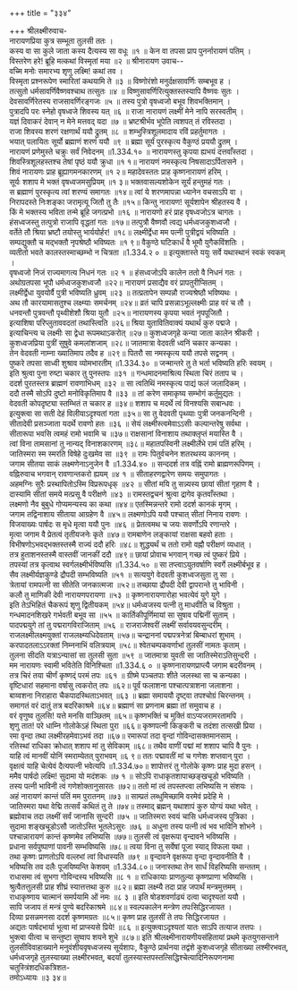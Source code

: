+++
title = "३३४"

+++
श्रीलक्ष्मीरुवाच-  
नारायणप्रिया कुत्र सम्भूता तुलसी ततः ।  
कस्य वा सा कुले जाता कस्य दैत्यस्य सा वधूः ॥१ ॥
केन वा तपसा प्राप पुनर्नारायणं पतिम् ।  
विस्तरेण हरे! ब्रूहि मत्कथां विस्मृतां मया ॥२ ॥
श्रीनारायण उवाच--  
वच्मि मनोः समारभ्य शृणु लक्ष्मि! कथां तव ।  
विस्मृता प्रश्नरूपेण स्मारितां कथयामि ते ॥३ ॥
विष्णोरंशो मनुर्दक्षसावर्णिः सम्बभूव ह ।  
तत्सुतो धर्मसावर्णिवैष्णवश्चाथ तत्सुतः ॥४ ॥
विष्णुसावर्णिरित्युक्तस्तस्यापि वैष्णवः सुतः ।  
देवसावर्णिरेतस्य राजसावर्णिरङ्गजः ॥५ ॥
तस्य पुत्रो वृषध्वजो बभूव शिवभक्तिमान् ।  
पुत्रादपि परः स्नेहो वृषध्वजे शिवस्य यत् ॥६ ॥
राजा नारायणं लक्ष्मीं मेने नापि सरस्वतीम् ।  
यज्ञं दिवाकरं देवान् न मेने मत्तवद् यदा ॥७ ॥
भ्रष्टश्रीर्भव भूपेति त्वशपत् तं रविस्तदा ।  
राजा शिवस्य शरणं रक्षणार्थं ययौ द्रुतम् ॥८ ॥
शम्भुस्त्रिशूलमादाय रविं प्रहर्तुमागतः ।  
भयात् पलायितः सूर्यो ब्रह्माणं शरणं ययौ ॥९ ॥
ब्रह्मा सूर्यं पुरस्कृत्य वैकुण्ठं प्रययौ द्रुतम् ।  
नारायणं प्रणेमुस्ते चक्रुः सर्वं निवेदनम् ॥1.334.१० ॥
नारायणस्तु कृपया ह्यभयं दत्तवाँस्तदा ।  
शिवस्त्रिशूलहस्तश्च तेषां पृष्ठं ययौ क्रुधा ॥१ १॥
नारायणं नमस्कृत्य निषसादाऽर्पितासने ।  
शिवं नारायणः प्राह ब्रूह्यागमनकारणम् ॥१ २॥
महादेवस्ततः प्राह कृष्णनारायणं हरिम् ।  
सूर्यः शशाप मे भक्तं वृषध्वजमसुप्रियम् ॥१ ३॥
भक्तवासल्यशोकेन सूर्यं हन्तुमहं गतः ।  
स ब्रह्माणं पुरस्कृत्य त्वां शरण्यं समागतः ॥१४॥
त्वां ये शरणमापन्ना ध्यानेन वचसाऽपि वा ।  
निरापदस्ते निःशङ्का जरामृत्यू जितौ तु तैः ॥१५॥
किन्तु नारायण! सूर्यशापेन श्रीहतस्य वै ।  
किं मे भक्तस्य भविता तन्मे ब्रूहि जगत्प्रभो ॥१६ ॥
नारायणो हरं प्राह वृषध्वजोऽत्र चागतः ।  
हंसध्वजस्तु तत्पुत्रो राजापि वृद्धतां गतः ॥१७॥
तत्पुत्रौ वैष्णवौ त्वद्य धर्मध्वजकुशध्वजौ ।  
वर्तेते तौ श्रिया भ्रष्टौ तयोस्तु भार्ययोर्हर! ॥१८॥
लक्ष्मीर्द्वेधा मम पत्नी पुत्रीद्वयं भविष्यति ।  
सम्पद्युक्तौ च मद्भक्तौ नृपश्रेष्ठौ भविष्यतः ॥१ ९॥
वैकुण्ठे घटिकार्धं वै भूमौ युगैकविंशतिः ।  
व्यतीतो भवते कालस्तस्माच्छम्भो न चित्रता ॥1.334.२ ० ॥
इत्युक्तास्ते ययुः सर्वे यथास्थानं स्वकं स्वकम् ।  
वृषध्वजो निजं राज्यमागत्य निधनं गतः ॥२ १ ॥
हंसध्वजोऽपि कालेन ततो वै निधनं गतः ।  
अथोग्रतपसा भूपौ धर्मध्वजकुशध्वजौ ॥२२॥
नारायणं प्रसाद्यैव वरं प्रापतुरीप्सितम् ।  
लक्ष्मीर्द्वेधा युवयोर्वै पुत्री भविष्यति ध्रुवम् ॥२३ ॥
तत्प्रतापेन सम्पन्नौ राज्यश्रेष्ठौ भविष्यथः ।  
अथ तौ कारयामासतुश्च लक्ष्म्याः समर्चनम् ॥२४॥
व्रतं चापि प्रसन्नाऽभूल्लक्ष्मीः प्राह वरं च तौ ।  
धनवन्तौ पुत्रवन्तौ पृथ्वीशेशौ श्रिया युतौ ॥२५॥
नारायणस्य कृपया भवतं नृपपूजितौ ।  
इत्याशिषा परिप्लुताववदतां तथास्त्विति ॥२६॥
श्रिया युतावितिवाक्यं यथार्थं कुरु पद्मजे ।  
इत्याचिन्त्य च लक्ष्मीः सा द्वेधा रूपमथाऽकरोत् ॥२७॥
कुशध्वजगृहे कन्या जाता कालेन श्रीकरी ।  
कुशध्वजप्रिया पुत्रीं सुषुवे कमलांशजाम् ॥२८॥
जातमात्रा वेदवती ध्वनिं चकार कन्यका ।  
तेन वेदवती नाम्ना ख्यातिमाप तदैव ह ॥२९॥
पितरौ सा नमस्कृत्य ययौ तपसे सद्वनम् ।  
पुष्करे तपसा साध्वी शुश्राव व्योमभारतीम् ॥1.334.३० ॥
जन्मान्तरे तु ते भर्ता भविष्यति हरिः स्वयम् ।  
इति श्रुत्वा पुना रुष्टा चकार तु पुनस्तपः ॥३१ ॥
गन्धमादनमाश्रित्य स्थिता चिरं तताप च ।  
ददर्श पुरतस्तत्र ब्राह्मणं रावणाभिधम् ॥३२ ॥
सा त्वतिथिं नमस्कृत्य पाद्यं फलं जलादिकम् ।  
ददौ तस्मै सोऽपि दुष्टो मनोविकृतिमाप वै ॥३३ ॥
तां करेण समाकृष्य सम्भोगं कर्तुमुद्यतः ।  
वेदवती कोपदृष्ट्या स्तम्भितं त चकार ह ॥३४॥
शशाप च मदर्थे त्वं विनश्यसि सबान्धवः ।  
इत्युक्त्वा सा सती देहं विलीयाऽदृश्यतां गता ॥३५॥
सा तु वेदवती पृथ्व्याः पुत्री जनकनन्दिनी ।  
सीतादेवी प्रसञ्जाता यदर्थे रावणो हतः ॥३६ ॥
सेयं लक्ष्मीस्त्वमेवाऽऽसीः कल्पान्तरेषु सर्वथा ।  
सीतारूपा भवसि त्वमहं रामो भवामि च ॥३७॥
राक्षसानां विनाशाय तथाक्लृप्तं मयास्ति वै ।  
त्वां विना तामसानां तु नान्यद् विनाशकारणम् ॥३८॥
महातपस्विनी लक्ष्मीर्लेभे रामं पतिं हरिम् ।  
जातिस्मरा स्म स्मरति विषेहे दुःखमेव सा ॥३९ ॥
रामः पितुर्वचनेन शतरथस्य काननम् ।  
जगाम सीतया साकं लक्ष्मणेनाऽनुजेन वै ॥1.334.४० ॥
सन्ददर्श तत्र वह्निं रामो ब्राह्मणरूपिणम् ।  
वह्निरुवाच भगवान् रावणान्तकरो ह्ययम् ॥४ १ ॥
सीताहरणद्वारेण समयः समुपागतः ।  
अहमग्निः सुरैः प्रस्थापितोऽस्मि विप्ररूपधृक् ॥४२ ॥
सीतां मयि तु सन्न्यस्य छायां सीतां गृहाण वै ।  
दास्यामि सीतां समये मत्प्रसू वै परीक्षणे ॥४३ ॥
रामस्तद्वचनं श्रुत्वा द्रागेव कृतवाँस्तथा ।  
लक्ष्मणो नैव बुबुधे गोप्यमन्यस्य का कथा ॥४४॥
एतस्मिन्नन्तरे रामो ददर्श कानकं मृगम् ।  
जगाम तद्विनाशाय सीताया आग्रहेण वै ॥४५॥
लक्ष्मणोऽपि ययौ पश्चात् सीतां निनाय रावणः ।  
विजयाख्यः पार्षदः स मृधे मृत्वा ययौ पुनः ॥४६ ॥
प्रेतत्वमथ च जयः सवर्णोऽपि रणान्तरे ।  
मृत्वा जगाम वै प्रेतत्वं तृतीयजनेः कृते ॥४७॥
रामबाणेन लङ्कायां राक्षसा बहवो हताः ।  
विभीषणोऽभवद्भक्तस्तस्मै राज्यं ददौ हरिः ॥४८॥
शुद्ध्यर्थं च ततो रामो वह्नौ परीक्षणं व्यधात् ।  
तत्र हुताशनस्तस्मै वास्तवीं जानकीं ददौ ॥४९॥
छायां प्रोवाच भगवान् गच्छ त्वं पुष्करं प्रिये ।  
तपस्यां तत्र कृत्वाथ स्वर्गलक्ष्मीर्भविष्यसि ॥1.334.५० ॥
सा तप्त्वाऽयुतवर्षाणि स्वर्गे लक्ष्मीर्बभूव ह ।  
सैव लक्ष्मीर्यज्ञकुण्डे द्रौपदी सम्भविष्यति ॥५१ ॥
सत्ययुगे वेदवती कुशध्वजसुता तु सा ।  
त्रेतायां रामपत्नी सा सीतेति जनकात्मजा ॥५२॥
तच्छाया द्रौपदी देवी द्वापरान्ते तु भाविनी ।  
कलौ तु माणिकी देवी नारायणपरायणा ॥५३ ॥
कृष्णनारायणारोहा भवत्येवं युगे युगे ।  
इति तेऽभिहितं चैकरूपं शृणु द्वितीयकम् ॥५४॥
धर्मध्वजस्य पत्नी तु माधवीति च विश्रुता ।  
गन्धमादनशिखरे गर्भवती बभूव सा ॥५५ ॥
कार्तिकीपूर्णिमायां सा सुषाव पद्मिनीं सुताम् ।  
पादपद्मयुगे तां तु पद्मरागविराजिताम् ॥५६ ॥
राजराजेश्वरीं लक्ष्मीं सर्वावयवसुन्दरीम् ।  
राजलक्ष्मीलक्ष्मयुक्तां राजलक्ष्म्यधिदेवताम् ॥५७॥
चन्द्राननां पद्मपत्रनेत्रां बिम्बाधरां शुभाम् ।  
करपादतलाऽऽरक्तां निम्ननाभिं वलित्रयाम् ॥५८॥
श्वेतचम्पकवर्णाभां तुलसीं नामतः कृताम् ।  
तुलना सीदति यत्राऽन्यासां सा तुलसी सुता ॥५९ ॥
जातमात्रा युवती सा जातिस्मेराऽतिसुन्दरी ।  
मम नारायणः स्वामी भवितेति विनिश्चिता ॥1.334.६ ० ॥
कृष्णनारायणप्राप्त्यै जगाम बदरीवनम् ।  
तत्र चिरं तया चीर्णं कृष्णद्ं परमं तपः ॥६१ ॥
ग्रीष्मे पञ्चतपाः शीते जलस्था सा च कन्यका ।  
वृष्टिधारां सहमाना वर्षासु त्वकरोत् तपः ॥६२॥
पूर्वं फलाशना पश्चात्पत्राशना जलाशना ।  
बाय्वशना निराहारा चैकपादस्थिताऽभवत् ॥६३ ॥
ब्रह्मा समाययौ दृष्ट्वा तपश्चोग्रं चिरन्तनम् ।  
समागतं वरं दातुं तत्र बदरिकाश्रमे ॥६४॥
ब्रह्माणं सा प्रणनाम ब्रह्मा तां समुवाच ह ।  
वरं वृणुष्व तुलसि! यत्ते मनसि वाञ्छितम् ॥६५॥
कृष्णभक्तिं च मुक्तिं वाऽप्यजरामरतामपि ।  
शृणु तात! परे धाम्नि गोलोकेऽहं स्थिता पुरा ॥६६॥
कृष्णपत्नी किङ्करी च तदंशा तत्सखी प्रिया ।  
रमा वृन्दा तथा लक्ष्मीरहमेवाऽभवं तदा ॥६७॥
रमारूपां तदा वृन्दां गोविन्दासक्तमानसाम् ।  
रतिस्थां राधिका क्रोधात् शशाप मां तु सेविकाम् ॥६८॥
तथैव वाणीं पद्मां मां शशाप चापि वै पुनः ।  
याहि त्वं मानवीं योनिं स्मराम्येतत् पुराभवम् ॥६ ९॥
ततः पद्मावतीं मां च गणेशः शप्तवान् पुरा ।  
वृक्षत्वं याहि चेत्येवं दैत्यपत्नी भवेत्यपि ॥1.334.७०॥
शापोत्तरं तु गोलोके कृष्णः प्राह मुदा हसन् ।  
ममैव पार्षदो लक्ष्मि! सुदामा यो मदंशकः ॥७ १ ॥
सोऽपि राधाकृतशापाच्छङ्खचूडो भविष्यति ।  
तस्य पत्नी भाविनी त्वं गणेशोक्तानुसारतः ॥७२॥
ततो मां त्वं तपस्तप्त्वा लभिष्यसि न संशयः ।  
अहं नारायणं कान्तं पतिं मम पुरातनम् ॥७३ ॥
साम्प्रतं लब्धुमिच्छामि वरमेवं प्रदेहि मे ।  
जातिस्मरा यथा वेद्मि तत्सर्वं कथितं तु ते ॥७४॥
तस्माद् ब्रह्मन् यथाशापं कुरु योग्यं यथा भवेत् ।  
ब्रह्मोवाच तदा लक्ष्मीं सर्वं जानासि सुन्दरी ॥७५ ॥
जातिस्मरा स्वयं चासि धर्मध्वजस्य पुत्रिका ।  
सुदामा शङ्खचूडोऽसौ जातोऽस्ति भूतलेऽसुरः ॥७६ ॥
अधुना तस्य पत्नी त्वं भव भाविनि शोभने ।  
पश्चान्नारायणं कान्तं कृष्णमेव लभिष्यसि ॥७७॥
तुलसी त्वं वृक्षरूपा वृन्दावने भविष्यसि ।  
प्रधाना सर्वपुष्पाणां पावनी सम्भविष्यसि ॥७८॥
त्वया विना तु सर्वेषां पूजा स्याद् विफला यथा ।  
तथा कृष्णः प्राणतोऽपि वल्लभां त्वां विधास्यति ॥७९ ॥
वृन्दावने वृक्षरूपा वृन्दा वृन्दावनीति वै ।  
भविष्यसि तव दलैः पूजयिष्यन्ति केशवम् ॥1.334.८०॥
जनास्तथा तेन सार्धं विहरिष्यसि सन्ततम् ।  
राधासमा त्वं सुभगा गोविन्दस्य भविष्यसि ॥८ १ ॥
राधिकायाः प्राणतुल्या कृष्णप्राणा भविष्यसि ।  
श्रुत्वैतत्तुलसी प्राह शीघ्रं स्यात्तत्तथा कुरु ॥८२॥
ब्रह्मा लक्ष्म्यै तदा प्राह जपार्थं मन्त्रमुत्तमम् ।  
राधाकृष्णाय चात्मानं समर्पयामि ओं नमः ॥८ ३ ॥
इति षोडशवर्णाढ्यं दत्वा चादृश्यतां ययौ ।  
सापि जजाप तं मन्त्रं पुण्ये बदरिकाश्रमे ॥८४॥
स्वल्पकालेन मन्त्रेण तपःसिद्धिरजायत ।  
दिव्या प्रसन्नमनसा ददर्श कृष्णमग्रतः ॥८५॥
कृष्ण प्राह तुलसीं ते तपः सिद्धिरजायत ।  
अद्यतः पार्षदभार्या भूत्वा मां प्राप्स्यसे प्रिये! ॥८६ ॥
इत्युक्त्वाऽदृश्यतां यातः साऽपि तत्याज तत्तपः ।  
भुक्त्वा पीत्वा च सन्तुष्टा सुष्वाप शयने शुभे ॥८७॥
इति श्रीलक्ष्मीनारायणीयसंहितायां प्रथमे कृतयुगसन्ताने तुलसीविवाहाख्याने मनुवंशीयवृषध्वजस्य सूर्यशापः, वैकुण्ठे प्रार्थनया तद्वंशे कुशध्वजगृहे सीताख्या लश्मीरभवत्, धर्मध्वजगृहे तुलस्याख्या लक्ष्मीरभवत्, बदर्यां तुलस्यास्तपस्तत्सिद्धिश्चेत्यादिनिरूपणनामा चतुस्त्रिंशदधिकत्रिशत-  
तमोऽध्यायः ॥३ ३४॥
    

